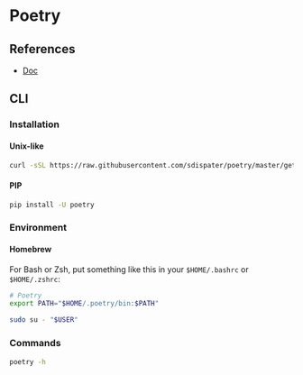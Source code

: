 # Poetry

## References

- [Doc](https://poetry.eustace.io/docs/)

## CLI

### Installation

#### Unix-like

```sh
curl -sSL https://raw.githubusercontent.com/sdispater/poetry/master/get-poetry.py | python
```

#### PIP

```sh
pip install -U poetry
```

### Environment

#### Homebrew

For Bash or Zsh, put something like this in your `$HOME/.bashrc` or `$HOME/.zshrc`:

```sh
# Poetry
export PATH="$HOME/.poetry/bin:$PATH"
```

```sh
sudo su - "$USER"
```

### Commands

```sh
poetry -h
```
